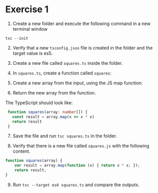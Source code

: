 # Exercise 1 

1. Create a new folder and execute the following command in a new terminal window 

```
tsc --init
```

2. Verify that a new `tsconfig.json` file is created in the folder and the target value is es5.

3. Create a new file called `squares.ts` inside the folder.

4. In `squares.ts`, create a function called `squares`:

5. Create a new array from the input, using the JS map function:

6. Return the new array from the function.

The TypeScript should look like:

```ts
 function squares(array: number[]) {
   const result = array.map(x => x * x)
   return result
 }
```



7. Save the file and run `tsc squares.ts` in the folder.

8. Verify that there is a new file called `squares.js` with the following content.

```js
function squares(array) {
    var result = array.map(function (x) { return x * x; });
    return result;
}
```

9. Run `tsc --target es6 squares.ts` and compare the outputs.